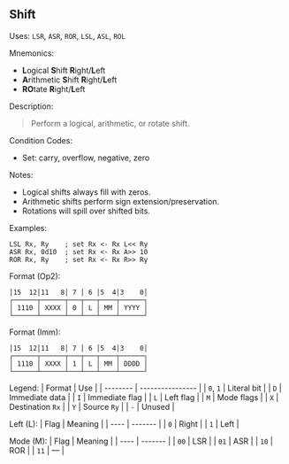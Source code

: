## Shift

Uses:
`LSR`, `ASR`, `ROR`,
`LSL`, `ASL`, `ROL`

Mnemonics:
- **L**ogical **S**hift **R**ight/**L**eft
- **A**rithmetic **S**hift **R**ight/**L**eft
- **RO**tate **R**ight/**L**eft

Description:
> Perform a logical, arithmetic, or rotate shift.

Condition Codes:
- Set: carry, overflow, negative, zero

Notes:
- Logical shifts always fill with zeros.
- Arithmetic shifts perform sign extension/preservation.
- Rotations will spill over shifted bits.

Examples:
```assembly
LSL Rx, Ry    ; set Rx <- Rx L<< Ry
ASR Rx, 0d10  ; set Rx <- Rx A>> 10
ROR Rx, Ry    ; set Rx <- Rx R>> Ry
```

Format (Op2):
```
│15  12│11   8│ 7 │ 6 │5  4│3    0│
┌──────┬──────┬───┬───┬────┬──────┐
│ 1110 │ XXXX │ 0 │ L │ MM │ YYYY │
└──────┴──────┴───┴───┴────┴──────┘
```

Format (Imm):
```
│15  12│11   8│ 7 │ 6 │5  4│3    0│
┌──────┬──────┬───┬───┬────┬──────┐
│ 1110 │ XXXX │ 1 │ L │ MM │ DDDD │
└──────┴──────┴───┴───┴────┴──────┘
```

Legend:
| Format   | Use              |
| -------- | ---------------- |
| `0`, `1` | Literal bit      |
| `D`      | Immediate data   |
| `I`      | Immediate flag   |
| `L`      | Left flag        |
| `M`      | Mode flags       |
| `X`      | Destination `Rx` |
| `Y`      | Source `Ry`      |
| `-`      | Unused           |

Left (L):
| Flag | Meaning |
| ---- | ------- |
| `0`  | Right   |
| `1`  | Left    |

Mode (M):
| Flag | Meaning |
| ---- | ------- |
| `00` | LSR     |
| `01` | ASR     |
| `10` | ROR     |
| `11` | &mdash; |
